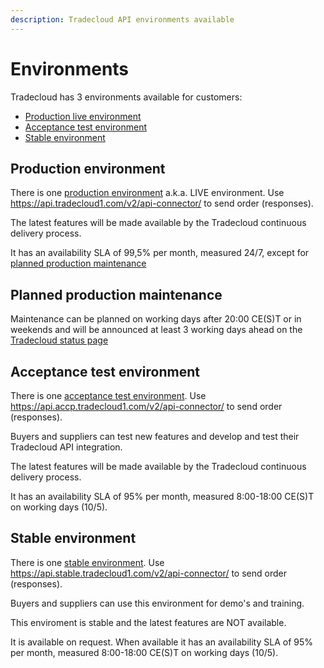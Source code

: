 ```yaml
---
description: Tradecloud API environments available
---
```


# Environments

Tradecloud has 3 environments available for customers:

* [Production live environment](environments.md#production-environment)
* [Acceptance test environment](environments.md#acceptance-test-environment)
* [Stable environment](environments.md#stable-environment)

## Production environment

There is one [production environment](https://api.tradecloud1.com/) a.k.a. LIVE environment. Use https://api.tradecloud1.com/v2/api-connector/ to send order (responses).

The latest features will be made available by the Tradecloud continuous delivery process.

It has an availability SLA of 99,5% per month, measured 24/7, except for [planned production maintenance](environments.md#planned-maintenance)

## Planned production maintenance

Maintenance can be planned on working days after 20:00 CE\(S\)T or in weekends and will be announced at least 3 working days ahead on the [Tradecloud status page](http://status.tradecloud1.com)

## Acceptance test environment

There is one [acceptance test environment](https://api.accp.tradecloud1.com). Use https://api.accp.tradecloud1.com/v2/api-connector/ to send order (responses).

Buyers and suppliers can test new features and develop and test their Tradecloud API integration. 

The latest features will be made available by the Tradecloud continuous delivery process.

It has an availability SLA of 95% per month, measured 8:00-18:00 CE\(S\)T on working days \(10/5\).

## Stable environment

There is one [stable environment](https://api.stable.tradecloud1.com). Use https://api.stable.tradecloud1.com/v2/api-connector/ to send order (responses).

Buyers and suppliers can use this environment for demo's and training.

This enviroment is stable and the latest features are NOT available.

It is available on request. When available it has an availability SLA of 95% per month, measured 8:00-18:00 CE\(S\)T on working days \(10/5\).

